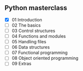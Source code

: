 ## Python masterclass
- [x] 01 Introduction
- [ ] 02 The basics
- [ ] 03 Control structures
- [ ] 04 Functions and modules
- [ ] 05 Handling files
- [ ] 06 Data structures
- [ ] 07 Functional programming
- [ ] 08 Object oriented programming
- [ ] 09 Extras
